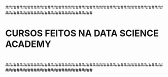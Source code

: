 #######################################################################################
#
# CURSOS FEITOS NA DATA SCIENCE ACADEMY
#
#######################################################################################